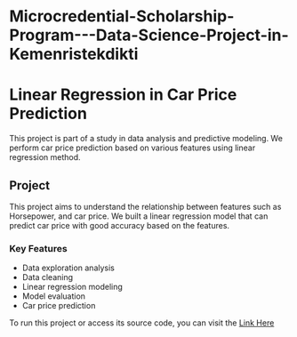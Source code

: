 # Microcredential-Scholarship-Program---Data-Science-Project-in-Kemenristekdikti

# Linear Regression in Car Price Prediction

This project is part of a study in data analysis and predictive modeling. We perform car price prediction based on various features using linear regression method.

## Project

This project aims to understand the relationship between features such as Horsepower, and car price. We built a linear regression model that can predict car price with good accuracy based on the features.

### Key Features
- Data exploration analysis
- Data cleaning
- Linear regression modeling
- Model evaluation
- Car price prediction

To run this project or access its source code, you can visit the [Link Here](https://github.com/fazrilfahri/Microcredential-Scholarship-Program---Data-Science-Project-in-Kemenristekdikti/blob/bda19a97a2cc65f77e6bf67ee448ef5311b362e8/Linear%20Regression%20in%20Car%20Price%20Prediction.ipynb)
